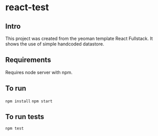# react-test

## Intro
This project was created from the yeoman template React Fullstack. It shows the use of simple handcoded datastore.

## Requirements
Requires node server with npm.

## To run
```npm install```
```npm start```

## To run tests
```npm test```
